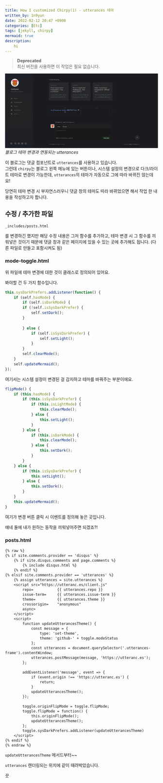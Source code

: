 ```yaml
---
title: How I customized Chirpy(1) - utterances 테마
written_by: 1n9yun
date: 2022-02-12 20:47 +0900
categories: [Etc]
tags: [jekyll, chirpy]
mermaid: true
description:
    hi
---
```

> **Deprecated**  
> 최신 버전을 사용하면 이 작업은 필요 없습니다.

![utterances](/assets/img/posts/etc/customize-chirpy/utterances.gif)
_블로그 테마 변경과 연동되는 utterances_

이 블로그는 댓글 컴포넌트로 `utterances`를 사용하고 있습니다.  
그런데 `chirpy`는 블로그 왼쪽 메뉴에 있는 버튼이나, 시스템 설정의 변경으로 다크/라이트 테마로 변경이 가능한데, `utterances`의 테마가 자동으로 그에 따라 바뀌진 않는데요!

당연히 테마 변경 시 부자연스러우니 댓글 창의 테마도 따라 바뀌었으면 해서 작업 한 내용을 작성하고자 합니다.

## 수정 / 추가한 파일

`_includes/posts.html`

를 변경하긴 했지만 해당 수정 내용은 그저 함수를 추가하고, 테마 변경 시 그 함수를 끼워넣은 것이기 때문에 댓글 창과 같은 페이지에 있을 수 있는 곳에 추가해도 됩니다. (다른 파일로 만들고 포함시켜도 됨)

### mode-toggle.html

위 파일에 테마 변경에 대한 것이 클래스로 정의되어 있어요.

봐야할 건 두 가지 함수입니다.

```javascript
this.sysDarkPrefers.addListener(function() {
    if (self.hasMode) {
        if (self.isDarkMode) {
        if (!self.isSysDarkPrefer) {
            self.setDark();
        }

        } else {
            if (self.isSysDarkPrefer) {
                self.setLight();
            }
        }
        self.clearMode();
    }
    self.updateMermaid();
});
```
여기서는 시스템 설정이 변경된 걸 감지하고 테마를 바꿔주는 부분이에요.

```javascript
flipMode() {
    if (this.hasMode) {
        if (this.isSysDarkPrefer) {
            if (this.isLightMode) {
                this.clearMode();
            } else {
                this.setLight();
            }
        } else {
            if (this.isDarkMode) {
                this.clearMode();
            } else {
                this.setDark();
            }
        }
    } else {
        if (this.isSysDarkPrefer) {
            this.setLight();
        } else {
            this.setDark();
        }
    }
    this.updateMermaid();
}
```
여기가 변경 버튼 클릭 시 이벤트를 정의해 놓은 곳입니다.

얘네 둘에 내가 원하는 동작을 끼워넣어주면 되겠죠?!

### posts.html

```django
{% raw %}
{% if site.comments.provider == 'disqus' %}
    {% if site.disqus.comments and page.comments %}
        {% include disqus.html %}
    {% endif %}
{% elsif site.comments.provider == 'utterances' %}
    {% assign utterances = site.utterances %}
    <script src="https://utteranc.es/client.js"
        repo=           {{ utterances.repo }}
        issue-term=     {{ utterances.issue-term }}
        theme=          {{ utterances.theme }}
        crossorigin=    "anonymous"
        async>
    </script>
    <script>
        function updateUtterancesTheme() {
            const message = {
                type: 'set-theme',
                theme: 'github-' + toggle.modeStatus
            };
            const utterances = document.querySelector('.utterances-frame').contentWindow;
            utterances.postMessage(message, 'https://utteranc.es');
        };

        addEventListener('message', event => {
            if (event.origin !== 'https://utteranc.es') {
                return;
            }
            updateUtterancesTheme();
        });
        
        toggle.originFlipMode = toggle.flipMode;
        toggle.flipMode = function() {
            this.originFlipMode();
            updateUtterancesTheme();
        };
        toggle.sysDarkPrefers.addListener(updateUtterancesTheme)
    </script>
{% endif %}
{% endraw %}
```

`updateUtterancesTheme` 메서드부터~~

`utterances` 렌더링되는 위치에 같이 때려박았습니다. 

끗